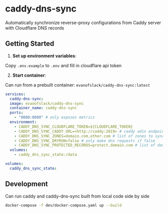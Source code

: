 # caddy-dns-sync

Automatically synchronize reverse-proxy configurations from Caddy server with Cloudflare DNS records

## Getting Started

1. **Set up environment variables**:

Copy `.env.example` to `.env` and fill in cloudflare api token

2. **Start container**:

Can run from a prebuilt container: `evanofslack/caddy-dns-sync:latest`

```yaml
services:
  caddy-dns-sync:
  image: evanofslack/caddy-dns-sync
  container_name: caddy-dns-sync
  ports:
    - "8080:8080" # only exposes metrics
  environment:
    - CADDY_DNS_SYNC_CLOUDFLARE_TOKEN=${CLOUDFLARE_TOKEN}
    - CADDY_DNS_SYNC_CADDY_URL=<http://caddy:2019> # caddy adin endpoint
    - CADDY_DNS_SYNC_ZONES=domain.com,other.com # list of zones to sync
    - CADDY_DNS_SYNC_DRYRUN=false # only make dns requests if false
    - CADDY_DNS_SYNC_PROTECTED_RECORDS=protect.domain.com # list of domains not to sync
  volumes:
    - caddy_dns_sync_state:/data

volumes:
  caddy_dns_sync_state:
```

## Development

Can run caddy and caddy-dns-sync built from local code side by side

```bash
docker-compose -f dev/docker-compose.yaml up --build
```

